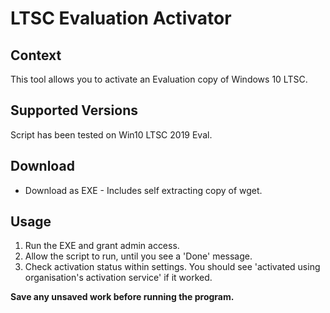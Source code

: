 # LTSC Evaluation Activator
## Context
This tool allows you to activate an Evaluation copy of Windows 10 LTSC.
## Supported Versions
Script has been tested on Win10 LTSC 2019 Eval.
## Download
- Download as EXE - Includes self extracting copy of wget.
## Usage
1. Run the EXE and grant admin access.
2. Allow the script to run, until you see a 'Done' message.
3. Check activation status within settings. You should see 'activated using organisation's activation service' if it worked.

**Save any unsaved work before running the program.**
